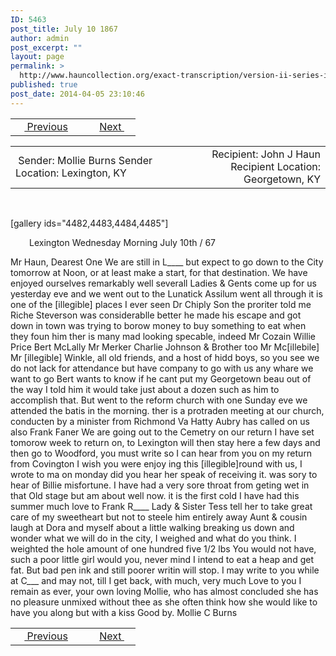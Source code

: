 ```yaml
---
ID: 5463
post_title: July 10 1867
author: admin
post_excerpt: ""
layout: page
permalink: >
  http://www.hauncollection.org/exact-transcription/version-ii-series-iii/july-10-1867/
published: true
post_date: 2014-04-05 23:10:46
---
```

<table style="width: 100%;" align="center">
<tbody>
<tr>
<td width="50%"> <a href="http://www.hauncollection.org/version-2/version-ii-series-iii/may-11-undated/"><img src="https://lh3.googleusercontent.com/-EFJpxxNiPNw/VqgtWBCZrMI/AAAAAAAAAFU/WfY4lPFWWkg/s800-Ic42/Soeb-Plain-Arrows-8-10px.png" alt="" width="10" height="10" /> Previous</a></td>
<td style="text-align: right;"><a href="http://www.hauncollection.org/version-2/version-ii-series-iii/july-28-1867/">Next <img src="https://lh3.googleusercontent.com/-67k0cYlpXHw/VqgtWKz1MXI/AAAAAAAAAFU/k9PW_Piyurk/s800-Ic42/Soeb-Plain-Arrows-5-10px.png" alt="" width="10" height="10" /></a></td>
</tr>
</tbody>
</table>
<table style="width: 100%;" align="center">
<tbody>
<tr>
<td width="50%"> Sender: Mollie Burns
Sender Location: Lexington, KY</td>
<td style="text-align: right;"> Recipient: John J Haun
Recipient Location: Georgetown, KY</td>
</tr>
</tbody>
</table>
&nbsp;

[gallery ids="4482,4483,4484,4485"]
<p style="padding-left: 30px;">Lexington Wednesday Morning July 10th / 67</p>
Mr Haun, Dearest One
We are still in L____ but expect to go down
to the City tomorrow at Noon, or
at least make a start, for that destination.
We have enjoyed ourselves remarkably well severall
Ladies &amp; Gents come up for us yesterday eve
and we went out to the Lunatick Assilum
went all through it is one of the [illegible]
places I ever seen Dr Chiply Son the proriter
told me Riche Steverson was considerablle
better he made his escape and got down
in town was trying to borow money to
buy something to eat when they foun him
ther is many mad looking specable, indeed
Mr Cozain Willie Price Bert McLally Mr Merker
Charlie Johnson &amp; Brother too Mr Mc[illebile]
Mr [illegible] Winkle, all old friends, and
a host of hidd boys, so you see we
do not lack for attendance but have
company to go with us any whare we
want to go Bert wants to know if
he cant put my Georgetown beau out
of the way I told him it would
take just about a dozen such as him
to accomplish that. But went to
the reform church with one Sunday
eve we attended the batis in the
morning. ther is a protraden meeting
at our church, conducten by a minister
from Richmond Va Hatty Aubry
has called on us also Frank Faner
We are going out to the Cemetry on
our return I have set tomorow week
to return on, to Lexington will then
stay here a few days and then go
to Woodford, you must write so I
can hear from you on my return
from Covington I wish you were enjoy
ing this [illegible]round with us, I wrote to
ma on monday did you hear her speak
of receiving it. was sory to hear of Billie
misfortune. I have had a very sore throat
from geting wet in that Old stage
but am about well now. it is the
first cold I have had this summer
much love to Frank R____ Lady &amp; Sister
Tess tell her to take great care of
my sweetheart but not to steele
him entirely away Aunt &amp; cousin
laugh at Dora and myself about
a little walking breaking us down
and wonder what we will do in
the city, I weighed and what
do you think. I weighted the hole
amount of one hundred five 1/2 lbs
You would not have, such a poor little
girl would you, never mind I intend
to eat a heap and get fat. But
bad pen ink and still poorer writin
will stop. I may write to you while
at C___ and may not, till I get back,
with much, very much Love to you
I remain as ever, your own loving
Mollie, who has almost concluded
she has no pleasure unmixed
without thee as she often think how she
would like to have you along but
with a kiss
Good by. Mollie C Burns

<table style="width: 100%;" align="center">
<tbody>
<tr>
<td width="50%"> <a href="http://www.hauncollection.org/version-2/version-ii-series-iii/may-11-undated/"><img src="https://lh3.googleusercontent.com/-EFJpxxNiPNw/VqgtWBCZrMI/AAAAAAAAAFU/WfY4lPFWWkg/s800-Ic42/Soeb-Plain-Arrows-8-10px.png" alt="" width="10" height="10" /> Previous</a></td>
<td style="text-align: right;"><a href="http://www.hauncollection.org/version-2/version-ii-series-iii/july-28-1867/">Next <img src="https://lh3.googleusercontent.com/-67k0cYlpXHw/VqgtWKz1MXI/AAAAAAAAAFU/k9PW_Piyurk/s800-Ic42/Soeb-Plain-Arrows-5-10px.png" alt="" width="10" height="10" /></a></td>
</tr>
</tbody>
</table>